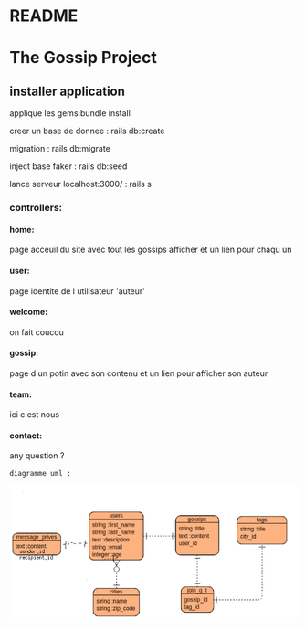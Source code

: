 # README

<h1>The Gossip Project</h1>
<h2>installer application</h2>
<p>applique les gems:bundle install</p>
<p>creer un base de donnee : rails db:create</p>
<p>migration : rails db:migrate</p>
<p>inject base faker : rails db:seed</p>
<p>lance serveur localhost:3000/ : rails s</p>

<h3>controllers:</h3>
<h4>home:</h4>
    <p>page acceuil du site avec tout les gossips afficher et un lien pour chaqu un</p>
<h4>user:</h4>
    <p>page identite de l utilisateur 'auteur'</p>
<h4>welcome:</h4>
    <p>on fait coucou</p>
<h4>gossip:</h4>
    <p>page d un potin avec son contenu et un lien pour afficher son auteur</p>
<h4>team:</h4>
    <p>ici c est nous</p>
<h4>contact:</h4>
    <p>any question ?</p>
    
    diagramme uml :

![alt text](img/uml-gossip.png)